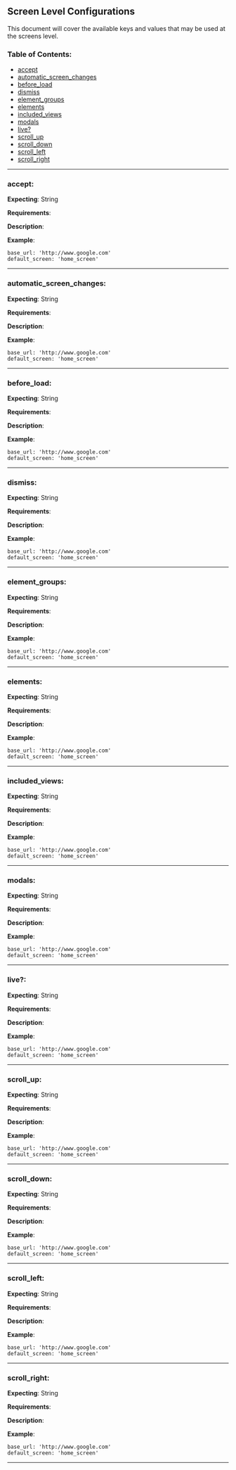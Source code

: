 Screen Level Configurations
----

This document will cover the available keys and values that may be used at the screens level.

### Table of Contents:
*    [accept](#accept)
*    [automatic_screen_changes](#automatic_screen_changes)
*    [before_load](#before_load)
*    [dismiss](#dismiss)
*    [element_groups](#element_groups)
*    [elements](#elements)
*    [included_views](#included_views)
*    [modals](#modals)
*    [live?](#live?)
*    [scroll_up](#scroll_up)
*    [scroll_down](#scroll_down)
*    [scroll_left](#scroll_left)
*    [scroll_right](#scroll_right)

***

### accept:

__Expecting__: String

__Requirements__:

__Description__:

__Example__:
```
base_url: 'http://www.google.com'
default_screen: 'home_screen'
```
---

### automatic_screen_changes:

__Expecting__: String

__Requirements__:

__Description__:

__Example__:
```
base_url: 'http://www.google.com'
default_screen: 'home_screen'
```
---

### before_load:

__Expecting__: String

__Requirements__:

__Description__:

__Example__:
```
base_url: 'http://www.google.com'
default_screen: 'home_screen'
```
---

### dismiss:

__Expecting__: String

__Requirements__:

__Description__:

__Example__:
```
base_url: 'http://www.google.com'
default_screen: 'home_screen'
```
---

### element_groups:

__Expecting__: String

__Requirements__:

__Description__:

__Example__:
```
base_url: 'http://www.google.com'
default_screen: 'home_screen'
```
---

### elements:

__Expecting__: String

__Requirements__:

__Description__:

__Example__:
```
base_url: 'http://www.google.com'
default_screen: 'home_screen'
```
---

### included_views:

__Expecting__: String

__Requirements__:

__Description__:

__Example__:
```
base_url: 'http://www.google.com'
default_screen: 'home_screen'
```
---

### modals:

__Expecting__: String

__Requirements__:

__Description__:

__Example__:
```
base_url: 'http://www.google.com'
default_screen: 'home_screen'
```
---

### live?:

__Expecting__: String

__Requirements__:

__Description__:

__Example__:
```
base_url: 'http://www.google.com'
default_screen: 'home_screen'
```
---

### scroll_up:

__Expecting__: String

__Requirements__:

__Description__:

__Example__:
```
base_url: 'http://www.google.com'
default_screen: 'home_screen'
```
---

### scroll_down:

__Expecting__: String

__Requirements__:

__Description__:

__Example__:
```
base_url: 'http://www.google.com'
default_screen: 'home_screen'
```
---

### scroll_left:

__Expecting__: String

__Requirements__:

__Description__:

__Example__:
```
base_url: 'http://www.google.com'
default_screen: 'home_screen'
```
---

### scroll_right:

__Expecting__: String

__Requirements__:

__Description__:

__Example__:
```
base_url: 'http://www.google.com'
default_screen: 'home_screen'
```
---